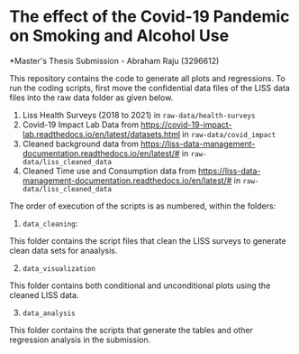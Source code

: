 The effect of the Covid-19 Pandemic on Smoking and Alcohol Use
==============================================================
*Master's Thesis Submission - Abraham Raju (3296612)


This repository contains the code to generate all plots and regressions. To run the coding scripts, first move the confidential data files of the LISS data files into the raw data folder as given below.


1. Liss Health Surveys (2018 to 2021)  in `raw-data/health-surveys`
2. Covid-19 Impact Lab Data from https://covid-19-impact-lab.readthedocs.io/en/latest/datasets.html  in `raw-data/covid_impact`
3. Cleaned background data from https://liss-data-management-documentation.readthedocs.io/en/latest/# in `raw-data/liss_cleaned_data`
4. Cleaned Time use and Consumption data from https://liss-data-management-documentation.readthedocs.io/en/latest/# in `raw-data/liss_cleaned_data`




The order of execution of the scripts is as numbered, within the folders: 


1.  `data_cleaning`:

This folder contains the script files that clean the LISS surveys to generate clean data sets for anaalysis.

2.  `data_visualization`

This folder contains both conditional and unconditional plots using the cleaned LISS data.

3.  `data_analysis`


This folder contains the scripts that generate the tables and other regression analysis in the submission.



